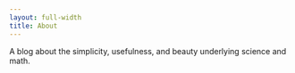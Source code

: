 ```yaml
---
layout: full-width
title: About
---
```


A blog about the simplicity, usefulness, and beauty underlying science and math.
